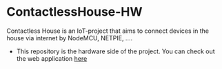 # ContactlessHouse-HW
Contactless House is an IoT-project that aims to connect devices in the house via internet by NodeMCU, NETPIE, .... 

* This repository is the hardware side of the project. You can check out the web application [here](https://github.com/boatinw99/ContactlessHouse)

